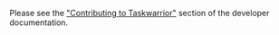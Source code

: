 Please see the ["Contributing to Taskwarrior"](https://github.com/GothenburgBitFactory/taskwarrior/tree/develop/doc/devel/contrib) section of the developer documentation.
